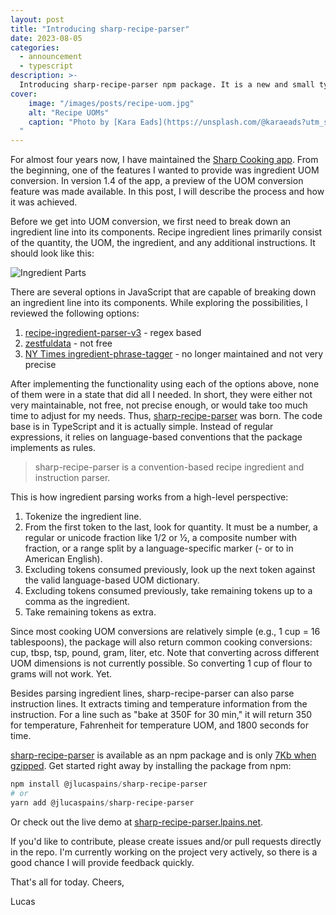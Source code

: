 ```yaml
---
layout: post
title: "Introducing sharp-recipe-parser"
date: 2023-08-05
categories:
  - announcement
  - typescript
description: >- 
  Introducing sharp-recipe-parser npm package. It is a new and small typescript package to extract information from recipe ingredient and instruction lines.
cover:
    image: "/images/posts/recipe-uom.jpg"
    alt: "Recipe UOMs"
    caption: "Photo by [Kara Eads](https://unsplash.com/@karaeads?utm_source=unsplash&utm_medium=referral&utm_content=creditCopyText) on [Unsplash](https://unsplash.com/photos/AemWnTSPxoE?utm_source=unsplash&utm_medium=referral&utm_content=creditCopyText)
  "
---
```


For almost four years now, I have maintained the [Sharp Cooking app](<https://sharpcooking.lpains.net>). From the beginning, one of the features I wanted to provide was ingredient UOM conversion. In version 1.4 of the app, a preview of the UOM conversion feature was made available. In this post, I will describe the process and how it was achieved.

Before we get into UOM conversion, we first need to break down an ingredient line into its components. Recipe ingredient lines primarily consist of the quantity, the UOM, the ingredient, and any additional instructions. It should look like this:

![Ingredient Parts](/images/posts/ingredientParts.png)

There are several options in JavaScript that are capable of breaking down an ingredient line into its components. While exploring the possibilities, I reviewed the following options:

1. [recipe-ingredient-parser-v3](<https://www.npmjs.com/package/recipe-ingredient-parser-v3>) - regex based
2. [zestfuldata](<https://zestfuldata.com/>) - not free
3. [NY Times ingredient-phrase-tagger](<https://github.com/nytimes/ingredient-phrase-tagger>) - no longer maintained and not very precise

After implementing the functionality using each of the options above, none of them were in a state that did all I needed. In short, they were either not very maintainable, not free, not precise enough, or would take too much time to adjust for my needs. Thus, [sharp-recipe-parser](<https://github.com/jlucaspains/sharp-recipe-parser>) was born. The code base is in TypeScript and it is actually simple. Instead of regular expressions, it relies on language-based conventions that the package implements as rules.

> sharp-recipe-parser is a convention-based recipe ingredient and instruction parser.

This is how ingredient parsing works from a high-level perspective:

1. Tokenize the ingredient line.
2. From the first token to the last, look for quantity. It must be a number, a regular or unicode fraction like 1/2 or ½, a composite number with fraction, or a range split by a language-specific marker (- or to in American English).
3. Excluding tokens consumed previously, look up the next token against the valid language-based UOM dictionary.
4. Excluding tokens consumed previously, take remaining tokens up to a comma as the ingredient.
5. Take remaining tokens as extra.

Since most cooking UOM conversions are relatively simple (e.g., 1 cup = 16 tablespoons), the package will also return common cooking conversions: cup, tbsp, tsp, pound, gram, liter, etc. Note that converting across different UOM dimensions is not currently possible. So converting 1 cup of flour to grams will not work. Yet.

Besides parsing ingredient lines, sharp-recipe-parser can also parse instruction lines. It extracts timing and temperature information from the instruction. For a line such as "bake at 350F for 30 min," it will return 350 for temperature, Fahrenheit for temperature UOM, and 1800 seconds for time.

[sharp-recipe-parser](<https://www.npmjs.com/package/@jlucaspains/sharp-recipe-parser>) is available as an npm package and is only [7Kb when gzipped](<https://bundlephobia.com/package/@jlucaspains/sharp-recipe-parser@1.0.0-beta10>). Get started right away by installing the package from npm:

```powershell
npm install @jlucaspains/sharp-recipe-parser
# or
yarn add @jlucaspains/sharp-recipe-parser
```

Or check out the live demo at [sharp-recipe-parser.lpains.net](https://sharp-recipe-parser.lpains.net/).

If you'd like to contribute, please create issues and/or pull requests directly in the repo. I'm currently working on the project very actively, so there is a good chance I will provide feedback quickly.

That's all for today. Cheers,

Lucas